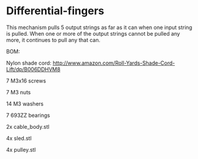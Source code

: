 Differential-fingers
====================

This mechanism pulls 5 output strings as far as it can when one input string is pulled. When one or more of the output strings cannot be pulled any more, it continues to pull any that can.

BOM:

Nylon shade cord: http://www.amazon.com/Roll-Yards-Shade-Cord-Lift/dp/B006DDHVM8

7 M3x16 screws

7 M3 nuts

14 M3 washers

7 693ZZ bearings

2x cable_body.stl

4x sled.stl

4x pulley.stl